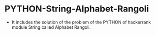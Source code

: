 # PYTHON-String-Alphabet-Rangoli
- It includes the solution of the problem of the PYTHON of hackerrank module String called Alphabet Rangoli.

